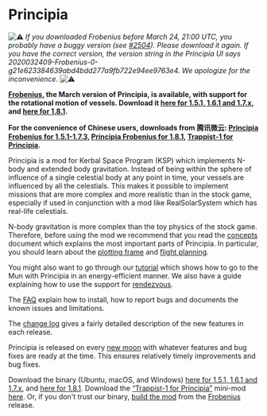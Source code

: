 # Principia

![⚠️](https://placehold.it/10/f00000/000000&text=%20) _If you downloaded Frobenius before March 24, 21:00 UTC, you probably have a buggy version (see [#2504](https://github.com/mockingbirdnest/Principia/issues/2504)).  Please download it again.  If you have the correct version, the version string in the Principia UI says 2020032409-Frobenius-0-g21e623384639abd4bdd277a9fb722e94ee9763e4.  We apologize for the inconvenience._ ![⚠️](https://placehold.it/10/f00000/000000&text=%20)

**[Frobenius](https://github.com/mockingbirdnest/Principia/wiki/Change-Log#frobenius), the March version of Principia, is available, with support for the rotational motion of vessels.  Download it [here for 1.5.1, 1.6.1 and 1.7.x](https://bit.ly/2UA0saE), and [here for 1.8.1](https://bit.ly/2xoj70W).**

**For the convenience of Chinese users, downloads from 腾讯微云: [Principia Frobenius for 1.5.1-1.7.3](https://share.weiyun.com/5KvURdd),  [Principia Frobenius for 1.8.1](https://share.weiyun.com/5kWHOup), [Trappist-1 for Principia](https://share.weiyun.com/5wVtWYQ).**

Principia is a mod for Kerbal Space Program (KSP) which implements N-body and extended body gravitation.  Instead of being within the sphere of influence of a single celestial body at any point in time, your vessels are influenced by all the celestials.  This makes it possible to implement missions that are more complex and more realistic than in the stock game, especially if used in conjunction with a mod like RealSolarSystem which has real-life celestials.

N-body gravitation is more complex than the toy physics of the stock game.  Therefore, before using the mod we recommend that you read the [concepts](https://github.com/mockingbirdnest/Principia/wiki/Concepts) document which explains the most important parts of Principia.  In particular, you should learn about the [plotting frame](https://github.com/mockingbirdnest/Principia/wiki/Concepts#plotting-frame) and [flight planning](https://github.com/mockingbirdnest/Principia/wiki/Concepts#flight-planning).

You might also want to go through our
[tutorial](https://github.com/mockingbirdnest/Principia/wiki/A-guide-to-going-to-the-Mun-with-Principia) which shows how 
to go to the Mun with Principia in an energy-efficient manner.  We also have a guide explaining how to use the support for [rendezvous](https://github.com/mockingbirdnest/Principia/wiki/A-guide-to-performing-low-orbit-rendezvous).

The [FAQ](https://github.com/mockingbirdnest/Principia/wiki/Installing,-reporting-bugs,-and-frequently-asked-questions) explain how to install, how to report bugs and documents the known issues and limitations.

The [change log](https://github.com/mockingbirdnest/Principia/wiki/Change-Log) gives a fairly detailed description of the new features in each release.

Principia is released on every [new moon](https://en.wikipedia.org/wiki/New_moon) with whatever features and bug fixes are ready at the time.  This ensures relatively timely improvements and bug fixes.

Download the binary (Ubuntu, macOS, and Windows) [here for 1.5.1, 1.6.1 and 1.7.x](https://bit.ly/2UA0saE), and [here for 1.8.1](https://bit.ly/2xoj70W).  Download the [“Trappist-1 for Principia”](https://github.com/mockingbirdnest/Principia/wiki/Installing,-reporting-bugs,-and-frequently-asked-questions#installing-trappist-1-for-principia) mini-mod [here](https://bit.ly/2ZHf3Tt).  Or, if you don't trust our binary, [build the mod](https://github.com/mockingbirdnest/Principia/blob/master/documentation/Setup.md) from the [Frobenius](https://github.com/mockingbirdnest/Principia/releases/tag/2020032409-Frobenius) release.
